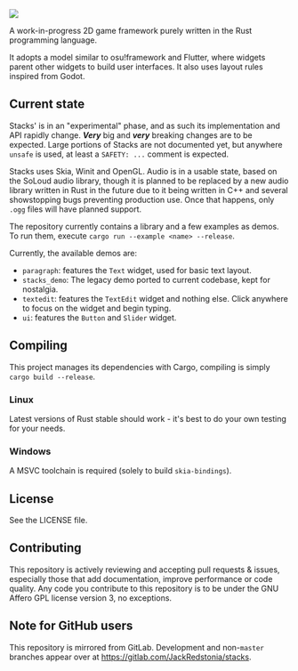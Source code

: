 <img src="https://gitlab.com/JackRedstonia/stacks/-/raw/master/stacks.svg">

A work-in-progress 2D game framework purely written in the Rust programming language.

It adopts a model similar to osu!framework and Flutter, where widgets parent other widgets to build user interfaces. It also uses layout rules inspired from Godot.

## Current state
Stacks' is in an "experimental" phase, and as such its implementation and API rapidly change. ***Very*** big and ***very*** breaking changes are to be expected. Large portions of Stacks are not documented yet, but anywhere `unsafe` is used, at least a `SAFETY: ...` comment is expected.

Stacks uses Skia, Winit and OpenGL. Audio is in a usable state, based on the SoLoud audio library, though it is planned to be replaced by a new audio library written in Rust in the future due to it being written in C++ and several showstopping bugs preventing production use. Once that happens, only `.ogg` files will have planned support.

The repository currently contains a library and a few examples as demos. To run them, execute `cargo run --example <name> --release`.

Currently, the available demos are:
- `paragraph`: features the `Text` widget, used for basic text layout.
- `stacks_demo`: The legacy demo ported to current codebase, kept for nostalgia.
- `textedit`: features the `TextEdit` widget and nothing else. Click anywhere to focus on the widget and begin typing.
- `ui`: features the `Button` and `Slider` widget.

## Compiling
This project manages its dependencies with Cargo, compiling is simply `cargo build --release`.

### Linux
Latest versions of Rust stable should work - it's best to do your own testing for your needs.

### Windows
A MSVC toolchain is required (solely to build `skia-bindings`).

## License
See the LICENSE file.

## Contributing
This repository is actively reviewing and accepting pull requests & issues, especially those that add documentation, improve performance or code quality. Any code you contribute to this repository is to be under the GNU Affero GPL license version 3, no exceptions.

## Note for GitHub users
This repository is mirrored from GitLab. Development and non-`master` branches appear over at https://gitlab.com/JackRedstonia/stacks.
